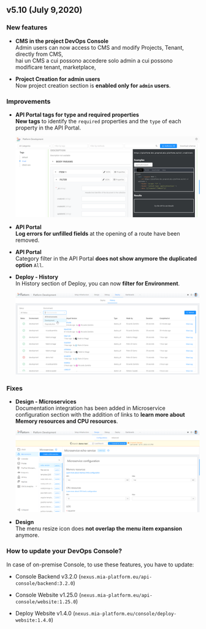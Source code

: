## v5.10 (July 9,2020)

### New features

* **CMS in the project DevOps Console**       
    Admin users can now access to CMS and modify Projects, Tenant,  directly from CMS,  
hai un CMS a cui possono accedere solo admin a cui possono modificare tenant, marketplace, 

* **Project Creation for admin users**        
    Now project creation section is **enabled only for `admin` users**.

### Improvements

* **API Portal tags for type and required properties**        
    **New tags** to identify the `required` properties and the `type` of each property in the API Portal.

    ![apiportal-strings](img/apiportal-strings.png)

* **API Portal**            
    **Log errors for unfilled fields** at the opening of a route have been removed.

* **API Portal**        
    Category filter in the API Portal **does not show anymore the duplicated option** `All`.

* **Deploy - History**        
    In History section of Deploy, you can now **filter for Environment**.

    ![deploy-filter](img/deploy-filter.png)

### Fixes

* **Design - Microservices**        
    Documentation integration has been added in Microservice configuration section with the addition of links to **learn more about Memory resources and CPU resources**.

    ![link-resources](img/link-resources.png)

* **Design**            
    The menu resize icon does **not overlap the menu item expansion** anymore.


### How to update your DevOps Console?

In case of on-premise Console, to use these features, you have to update:

* Console Backend v3.2.0 (`nexus.mia-platform.eu/api-console/backend:3.2.0`)          

* Console Website v1.25.0 (`nexus.mia-platform.eu/api-console/website:1.25.0`)       

* Deploy Website v1.4.0 (`nexus.mia-platform.eu/console/deploy-website:1.4.0`)       
       
